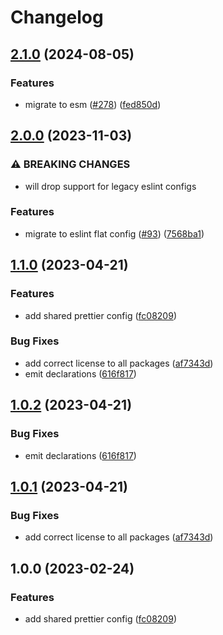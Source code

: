 # Changelog

## [2.1.0](https://github.com/abinnovision/js-commons/compare/prettier-config-v2.0.0...prettier-config-v2.1.0) (2024-08-05)


### Features

* migrate to esm ([#278](https://github.com/abinnovision/js-commons/issues/278)) ([fed850d](https://github.com/abinnovision/js-commons/commit/fed850d979f7ba83fae75adadcfd0024f2acd242))

## [2.0.0](https://github.com/abinnovision/js-commons/compare/prettier-config-v1.1.0...prettier-config-v2.0.0) (2023-11-03)


### ⚠ BREAKING CHANGES

* will drop support for legacy eslint configs

### Features

* migrate to eslint flat config ([#93](https://github.com/abinnovision/js-commons/issues/93)) ([7568ba1](https://github.com/abinnovision/js-commons/commit/7568ba1782f912357e18619ab3e4e56a0c738a1c))

## [1.1.0](https://github.com/abinnovision/js-commons/compare/prettier-config-v1.0.2...prettier-config-v1.1.0) (2023-04-21)

### Features

- add shared prettier config ([fc08209](https://github.com/abinnovision/js-commons/commit/fc082096c0d1553d0bb64cf67d4b1ef3f39e91f3))

### Bug Fixes

- add correct license to all packages ([af7343d](https://github.com/abinnovision/js-commons/commit/af7343dbdb93329a0321a369f81e9b37da9068fa))
- emit declarations ([616f817](https://github.com/abinnovision/js-commons/commit/616f817ca7701e160325e1e81d633df345244cc3))

## [1.0.2](https://github.com/abinnovision/js-commons/compare/prettier-config-v1.0.1...prettier-config-v1.0.2) (2023-04-21)

### Bug Fixes

- emit declarations ([616f817](https://github.com/abinnovision/js-commons/commit/616f817ca7701e160325e1e81d633df345244cc3))

## [1.0.1](https://github.com/abinnovision/js-commons/compare/prettier-config-v1.0.0...prettier-config-v1.0.1) (2023-04-21)

### Bug Fixes

- add correct license to all packages ([af7343d](https://github.com/abinnovision/js-commons/commit/af7343dbdb93329a0321a369f81e9b37da9068fa))

## 1.0.0 (2023-02-24)

### Features

- add shared prettier config ([fc08209](https://github.com/abinnovision/js-commons/commit/fc082096c0d1553d0bb64cf67d4b1ef3f39e91f3))
